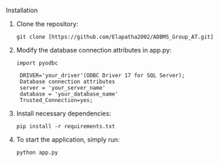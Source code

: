 Installation
1. Clone the repository:
   ```
   git clone [https://github.com/Elapatha2002/ADBMS_Group_AT.git]

2. Modify the database connection attributes in app.py:
   ```
   import pyodbc

    DRIVER='your_driver'(ODBC Driver 17 for SQL Server);
    Database connection attributes
    server = 'your_server_name'
    database = 'your_database_name'
    Trusted_Connection=yes;

3. Install necessary dependencies:
   ```
   pip install -r requirements.txt

4. To start the application, simply run:
   ```
   python app.py
